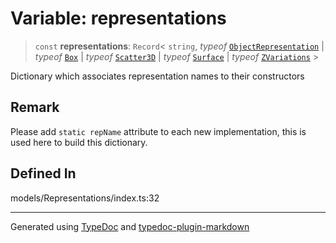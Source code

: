# Variable: representations

> `const` **representations**: `Record`\< `string`, _typeof_ [`ObjectRepresentation`](../classes/class.ObjectRepresentation.md) \| _typeof_ [`Box`](../classes/class.Box.md) \| _typeof_ [`Scatter3D`](../classes/class.Scatter3D.md) \| _typeof_ [`Surface`](../classes/class.Surface.md) \| _typeof_ [`ZVariations`](../classes/class.ZVariations.md) \>

Dictionary which associates representation names to their constructors

## Remark

Please add `static repName` attribute to each new implementation, this is used here to build this dictionary.

## Defined In

models/Representations/index.ts:32

---

Generated using [TypeDoc](https://typedoc.org/) and [typedoc-plugin-markdown](https://www.npmjs.com/package/typedoc-plugin-markdown)
